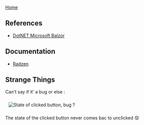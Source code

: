 [Home](https://github.com/mabyre/docs)

## References

- [DotNET Microsoft Balzor](https://dotnet.microsoft.com/en-us/apps/aspnet/web-apps/blazor)

## Documentation

- [Radzen](./Blazor/Radzen)

## Strange Things

Can't say if it' a bug or else :

<img style="margin: 10px" src="https://github.com/mabyre/docs/blob/master/Blazor/Radzen/images/2023-04-06_12h47_10.png" alt="State of clicked button, bug ?" />

The state of the clicked button never comes bac to unclicked :worried:


    

